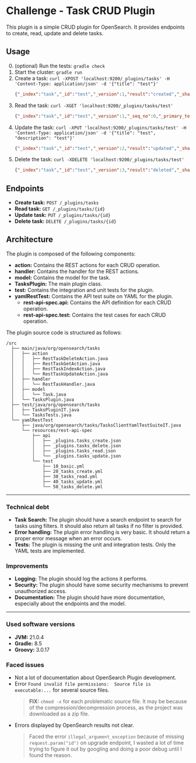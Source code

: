 # Challenge - Task CRUD Plugin

This plugin is a simple CRUD plugin for OpenSearch. It provides endpoints to create, read, update and delete tasks.

## Usage

0. (optional) Run the tests: `gradle check`
1. Start the cluster: `gradle run`
2. Create a task: `curl -XPOST 'localhost:9200/_plugins/tasks' -H 'Content-Type: application/json' -d '{"title": "test"}'`
    ```json
    {"_index":"task","_id":"test","_version":1,"result":"created","_shards":{"total":2,"successful":1,"failed":0},"_seq_no":0,"_primary_term":1}
    ```
3. Read the task: `curl -XGET 'localhost:9200/_plugins/tasks/test'`
    ```json
    {"_index":"task","_id":"test","_version":1,"_seq_no":0,"_primary_term":1,"found":true,"_source":{"title":"test","description":"","status":"PENDING"}}
    ```
4. Update the task: `curl -XPUT 'localhost:9200/_plugins/tasks/test' -H 'Content-Type: application/json' -d '{"title": "test", "description": "test"}'`
    ```json
    {"_index":"task","_id":"test","_version":2,"result":"updated","_shards":{"total":2,"successful":1,"failed":0},"_seq_no":1,"_primary_term":1,"get":{"_seq_no":1,"_primary_term":1,"found":true,"_source":{"title":"test","description":"test","status":"PENDING"}}}
    ```
5. Delete the task: `curl -XDELETE 'localhost:9200/_plugins/tasks/test'`
    ```json
    {"_index":"task","_id":"test","_version":3,"result":"deleted","_shards":{"total":2,"successful":1,"failed":0},"_seq_no":2,"_primary_term":1}
    ```

## Endpoints

- **Create task:** `POST /_plugins/tasks`
- **Read task:** `GET /_plugins/tasks/{id}`
- **Update task:** `PUT /_plugins/tasks/{id}`
- **Delete task:** `DELETE /_plugins/tasks/{id}`

## Architecture

The plugin is composed of the following components:

- **action:** Contains the REST actions for each CRUD operation.
- **handler:** Contains the handler for the REST actions.
- **model:** Contains the model for the task.
- **TasksPlugin:** The main plugin class.
- **test:** Contains the integration and unit tests for the plugin.
- **yamlRestTest:** Contains the API test suite on YAML for the plugin.
  - **rest-api-spec.api:** Contains the API definition for each CRUD operation.
  - **rest-api-spec.test:** Contains the test cases for each CRUD operation.

The plugin source code is structured as follows:
```
/src
  ├── main/java/org/opensearch/tasks
  │   ├── action
  │   │   ├── RestTaskDeleteAction.java
  │   │   ├── RestTaskGetAction.java
  │   │   ├── RestTaskIndexAction.java
  │   │   └── RestTaskUpdateAction.java
  │   ├── handler
  │   │   └── RestTaskHandler.java
  │   ├── model
  │   │   └── Task.java
  │   └── TasksPlugin.java
  ├── test/java/org/opensearch/tasks
  │   ├── TasksPluginIT.java
  │   └── TasksTests.java
  └── yamlRestTest
      ├── java/org/opensearch/tasks/TasksClientYamlTestSuiteIT.java
      └── resources/rest-api-spec
          ├── api
          │   ├── _plugins.tasks_create.json
          │   ├── _plugins.tasks_delete.json
          │   ├── _plugins.tasks_read.json
          │   └── _plugins.tasks_update.json
          └── test
              ├── 10_basic.yml
              ├── 20_tasks_create.yml
              ├── 30_tasks_read.yml
              ├── 40_tasks_update.yml
              └── 50_tasks_delete.yml
```

---

### Technical debt

- **Task Search:** The plugin should have a search endpoint to search for tasks using filters. It should also return all tasks if no filter is provided.
- **Error handling:** The plugin error handling is very basic. It should return a proper error message when an error occurs.
- **Tests:** The plugin is missing the unit and integration tests. Only the YAML tests are implemented.

### Improvements
- **Logging:** The plugin should log the actions it performs.
- **Security:** The plugin should have some security mechanisms to prevent unauthorized access.
- **Documentation:** The plugin should have more documentation, especially about the endpoints and the model.

---

### Used software versions
- **JVM:** 21.0.4
- **Gradle:** 8.5
- **Groovy:** 3.0.17

### Faced issues

- Not a lot of documentation about OpenSearch Plugin development.
- Error `Found invalid file permissions:  Source file is executable:...` for several source files.
  > **FIX:** `chmod -x` for each problematic source file.
  > It may be because of the compression/decompression process, as the project was downloaded as a zip file.
- Errors displayed by OpenSearch results not clear.
  > Faced the error `illegal_argument_exception` because of missing `request.param("id")` on upgrade endpoint,
  > I wasted a lot of time trying to figure it out by googling and doing a poor debug until I found the reason.
  

